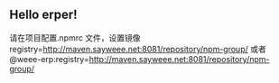 ## Hello erper!

请在项目配置.npmrc 文件，设置镜像 registry=http://maven.sayweee.net:8081/repository/npm-group/ 或者@weee-erp:registry=http://maven.sayweee.net:8081/repository/npm-group/
